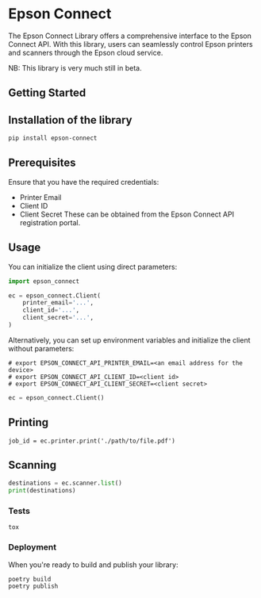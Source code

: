 # Epson Connect
The Epson Connect Library offers a comprehensive interface to the Epson Connect API. With this library, users can seamlessly control Epson printers and scanners through the Epson cloud service.


NB: This library is very much still in beta.

## Getting Started

## Installation of the library

```bash 
pip install epson-connect
```


## Prerequisites
Ensure that you have the required credentials:

- Printer Email
- Client ID
- Client Secret
These can be obtained from the Epson Connect API registration portal. 

## Usage
You can initialize the client using direct parameters:


```python
import epson_connect

ec = epson_connect.Client(
    printer_email='...',
    client_id='...',
    client_secret='...',
)
```

Alternatively, you can set up environment variables and initialize the client without parameters:


```
# export EPSON_CONNECT_API_PRINTER_EMAIL=<an email address for the device>
# export EPSON_CONNECT_API_CLIENT_ID=<client id>
# export EPSON_CONNECT_API_CLIENT_SECRET=<client secret>
```

```python
ec = epson_connect.Client()
```

## Printing
```
job_id = ec.printer.print('./path/to/file.pdf')
```

## Scanning

```python
destinations = ec.scanner.list()
print(destinations)
```

### Tests

```
tox
```

### Deployment
When you're ready to build and publish your library:


```
poetry build
poetry publish
```
